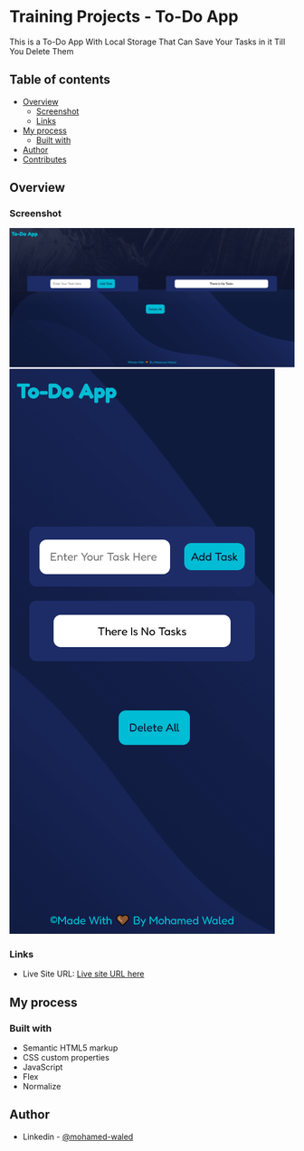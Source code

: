 # Training Projects - To-Do App

This is a To-Do App With Local Storage That Can Save Your Tasks in it Till You Delete Them

## Table of contents

- [Overview](#overview)
  - [Screenshot](#screenshot)
  - [Links](#links)
- [My process](#my-process)
  - [Built with](#built-with)
- [Author](#author)
- [Contributes](#contributes)

## Overview

### Screenshot

![](images/Screenshot%202022-05-17%20at%2022-25-49%20To-Do%20App.png)
![](images/Screenshot%202022-05-17%20at%2022-26-02%20To-Do%20App.png)

### Links

- Live Site URL: [Live site URL here]()

## My process

### Built with

- Semantic HTML5 markup
- CSS custom properties
- JavaScript
- Flex
- Normalize

## Author

- Linkedin - [@mohamed-waled](https://www.linkedin.com/in/mohamed-waled-82a51a1bb/)